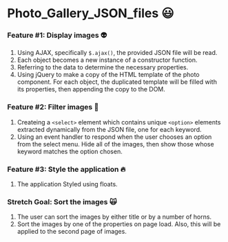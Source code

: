 # Photo_Gallery_JSON_files :smiley:

### Feature #1: Display images :alien:

1. Using AJAX, specifically `$.ajax()`, the provided JSON file will be read.
1. Each object becomes a new instance of a constructor function.
1. Referring to the data to determine the necessary properties.
1. Using jQuery to make a copy of the HTML template of the photo component. For each object, the duplicated template will be filled with its properties, then appending the copy to the DOM.

### Feature #2: Filter images :star2:

1. Createing a `<select>` element which contains unique `<option>` elements extracted dynamically from the JSON file, one for each keyword.
1. Using an event handler to respond when the user chooses an option from the select menu. Hide all of the images, then show those whose keyword matches the option chosen.

### Feature #3: Style the application :fire:

1. The application Styled using floats.

### Stretch Goal: Sort the images :scream_cat:

1. The user can sort the images by either title or by a number of horns.
1. Sort the images by one of the properties on page load. Also, this will be applied to the second page of images.
